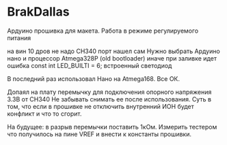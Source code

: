 # BrakDallas
Ардуино прошивка для макета. Работа в режиме регулируемого питания


на вин 10 дров не надо CH340
порт нашел сам
Нужно выбрать Ардуино нано и процессор Atmega328P (old bootloader) иначе при заливке идет ошибка
const int LED_BUILTI = 6; встроенный светодиод

В последний раз использовал Нано на Atmega168. Все ОК. 

Допаял на плату перемычку для подключения опорного напряжения 3.3В от CH340
Не забывать снимать ее после использования. 
Суть в том, что если в прошивке не отключить внутренний ИОН будет конфликт и что то сгорит. 

На будущее: в разрыв перемычки поставить 1кОм. Измерить тестером что получилось на пине VREF и внести к константы прошивки.
